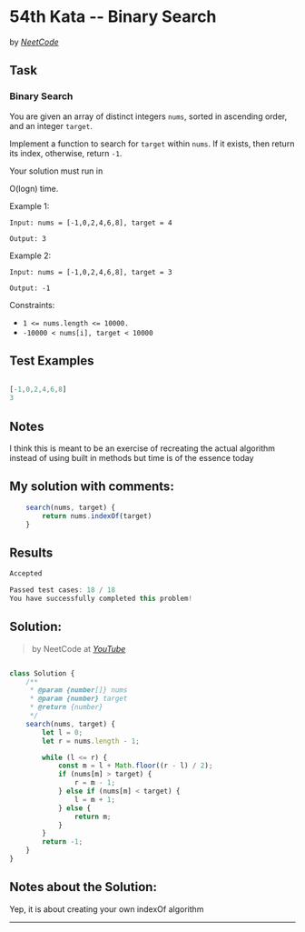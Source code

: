 # 54th Kata -- Binary Search


by *[NeetCode](https://neetcode.io/problems/binary-search)*


## Task

### Binary Search


You are given an array of distinct integers `nums`, sorted in ascending order, and an integer `target`.

Implement a function to search for `target` within `nums`. If it exists, then return its index, otherwise, return `-1`.

Your solution must run in 

O(logn) time.

Example 1:
```
Input: nums = [-1,0,2,4,6,8], target = 4

Output: 3
```
Example 2:
```
Input: nums = [-1,0,2,4,6,8], target = 3

Output: -1
```
Constraints:

* ```1 <= nums.length <= 10000.```
* ```-10000 < nums[i], target < 10000```


## Test Examples

```js

[-1,0,2,4,6,8]
3
```


## Notes

I think this is meant to be an exercise of recreating the actual algorithm instead of using built in methods but time is of the essence today

## My solution with comments:

```js
    search(nums, target) {
        return nums.indexOf(target)
    }
```


## Results

```js
Accepted

Passed test cases: 18 / 18
You have successfully completed this problem!
```

## Solution:
> by NeetCode at *[YouTube](https://youtu.be/s4DPM8ct1pI)*

```js

class Solution {
    /**
     * @param {number[]} nums
     * @param {number} target
     * @return {number}
     */
    search(nums, target) {
        let l = 0;
        let r = nums.length - 1;

        while (l <= r) {
            const m = l + Math.floor((r - l) / 2);
            if (nums[m] > target) {
                r = m - 1;
            } else if (nums[m] < target) {
                l = m + 1;
            } else {
                return m;
            }
        }
        return -1;
    }
}
```

## Notes about the Solution:

Yep, it is about creating your own indexOf algorithm

---